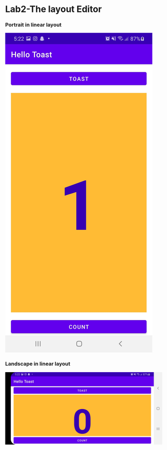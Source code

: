 # Lab2-The layout Editor
### Portrait in linear layout
![](./portrait_linear.jpg)
### Landscape in linear layout
![](./landscape_linear.jpg)
